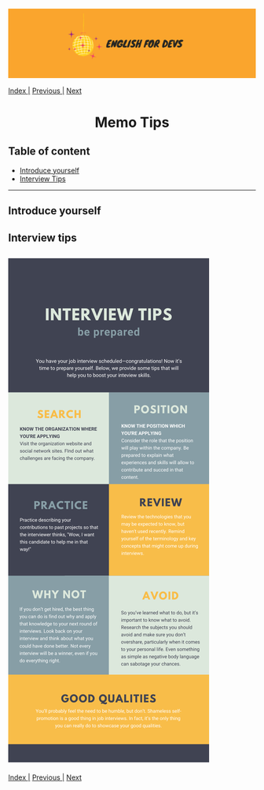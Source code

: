 ![portada](/assets/english_devs.png)

[Index |](/readme.md) [Previous |](../interview/interview_grammar.md) [Next](../resources/resources.md)

<h1 align= "center">
Memo Tips
</h1>

## Table of content

- [Introduce yourself]()
- [Interview Tips](#interview-tips)

---

## Introduce yourself

## Interview tips
![interview tips](../memo_tips/InterviewTips.png)
---

[Index |](/readme.md) [Previous |](../interview/interview_grammar.md) [Next](../resources/resources.md)